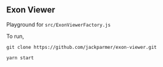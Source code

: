 ## Exon Viewer

Playground for `src/ExonViewerFactory.js`

To run, 

```
git clone https://github.com/jackparmer/exon-viewer.git

yarn start
```
